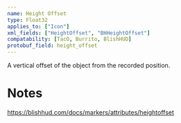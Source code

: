 ```yaml
---
name: Height Offset
type: Float32
applies_to: ["Icon"]
xml_fields: ["HeightOffset", "BHHeightOffset"]
compatability: [TacO, Burrito, BlishHUD]
protobuf_field: height_offset
---
```

A vertical offset of the object from the recorded position.

Notes
=====
https://blishhud.com/docs/markers/attributes/heightoffset
